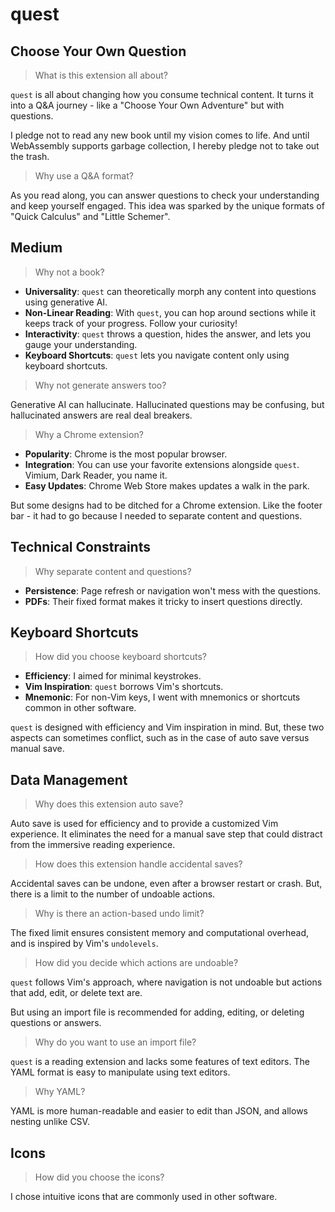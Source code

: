 # quest

## Choose Your Own Question

> What is this extension all about?

`quest` is all about changing how you consume technical content. It turns it into a Q&A journey - like a "Choose Your Own Adventure" but with questions.

I pledge not to read any new book until my vision comes to life. And until WebAssembly supports garbage collection, I hereby pledge not to take out the trash.

> Why use a Q&A format?

As you read along, you can answer questions to check your understanding and keep yourself engaged. This idea was sparked by the unique formats of "Quick Calculus" and "Little Schemer".

## Medium

> Why not a book?

- **Universality**: `quest` can theoretically morph any content into questions using generative AI.
- **Non-Linear Reading**: With `quest`, you can hop around sections while it keeps track of your progress. Follow your curiosity!
- **Interactivity**: `quest` throws a question, hides the answer, and lets you gauge your understanding.
- **Keyboard Shortcuts**: `quest` lets you navigate content only using keyboard shortcuts.

> Why not generate answers too?

Generative AI can hallucinate. Hallucinated questions may be confusing, but hallucinated answers are real deal breakers.

> Why a Chrome extension?

- **Popularity**: Chrome is the most popular browser.
- **Integration**: You can use your favorite extensions alongside `quest`. Vimium, Dark Reader, you name it.
- **Easy Updates**: Chrome Web Store makes updates a walk in the park.

But some designs had to be ditched for a Chrome extension. Like the footer bar - it had to go because I needed to separate content and questions.

## Technical Constraints

> Why separate content and questions?

- **Persistence**: Page refresh or navigation won't mess with the questions.
- **PDFs**: Their fixed format makes it tricky to insert questions directly.

## Keyboard Shortcuts

> How did you choose keyboard shortcuts?

- **Efficiency**: I aimed for minimal keystrokes.
- **Vim Inspiration**: `quest` borrows Vim's shortcuts.
- **Mnemonic**: For non-Vim keys, I went with mnemonics or shortcuts common in other software.

`quest` is designed with efficiency and Vim inspiration in mind. But, these two aspects can sometimes conflict, such as in the case of auto save versus manual save.

## Data Management

> Why does this extension auto save?

Auto save is used for efficiency and to provide a customized Vim experience. It eliminates the need for a manual save step that could distract from the immersive reading experience.

> How does this extension handle accidental saves?

Accidental saves can be undone, even after a browser restart or crash. But, there is a limit to the number of undoable actions.

> Why is there an action-based undo limit?

The fixed limit ensures consistent memory and computational overhead, and is inspired by Vim's `undolevels`.

> How did you decide which actions are undoable?

`quest` follows Vim's approach, where navigation is not undoable but actions that add, edit, or delete text are.

But using an import file is recommended for adding, editing, or deleting questions or answers.

> Why do you want to use an import file?

`quest` is a reading extension and lacks some features of text editors. The YAML format is easy to manipulate using text editors.

> Why YAML?

YAML is more human-readable and easier to edit than JSON, and allows nesting unlike CSV.

## Icons

> How did you choose the icons?

I chose intuitive icons that are commonly used in other software.
